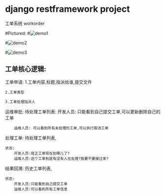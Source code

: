 # django restframework project
工单系统  workorder

#Pictured:
#![demo1](http://47.107.95.187/微信图片_1.png)

#![demo2](http://47.107.95.187/微信图片_2.png)

#![demo3](http://47.107.95.187/微信图片_3.png)



## 工单核心逻辑:

工单申请:
    1.工单内容,标题,指派给谁,提交文件

    2.工单类型

    3.工单处理指派人

运维审批:
    待处理工单列表:
        开发人员: 只能看到自己提交工单,可以更新删除自己的工单

        运维人员: 可以看到所有未处理的工单,可以执行取消工单

处理工单:
    待处理工单列表,

    状态:
        开发人员:我正工单现在到哪儿了?
        运维人员:这个工单到底有没有人在处理?我要不要接过来?

结果回溯:
    历史工单列表,

    状态:
        开发人员:只能看到自己提交工单
        运维人员:可以看到所有工单信息



